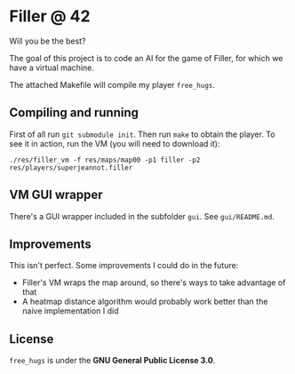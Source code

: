 # Filler @ 42
 Will you be the best?

The goal of this project is to code an AI for the game of Filler, for which we
have a virtual machine.

The attached Makefile will compile my player `free_hugs`.

## Compiling and running
First of all run `git submodule init`. Then run `make` to obtain the player.
To see it in action, run the VM (you will need to download it):

```
./res/filler_vm -f res/maps/map00 -p1 filler -p2 res/players/superjeannot.filler
```

## VM GUI wrapper
There's a GUI wrapper included in the subfolder `gui`.
See `gui/README.md`.

## Improvements
This isn't perfect. Some improvements I could do in the future:

* Filler's VM wraps the map around, so there's ways to take advantage of that
* A heatmap distance algorithm would probably work better than the naive
  implementation I did

## License
`free_hugs` is under the **GNU General Public License 3.0**.
